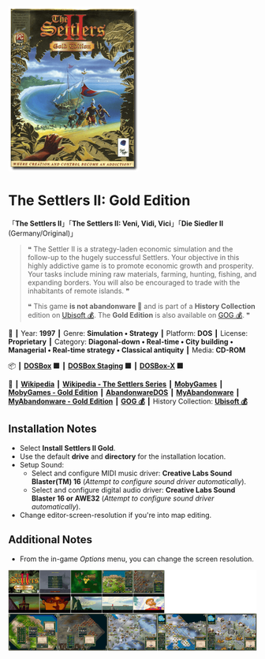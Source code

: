 ![](Thumbnail.png "application-thumbnail")

# The Settlers II: Gold Edition

「**The Settlers II**」「**The Settlers II: Veni, Vidi, Vici**」「**Die Siedler II** (Germany/Original)」

> ❝ The Settler II is a strategy-laden economic simulation and the follow-up to the hugely successful Settlers. Your objective in this highly addictive game is to promote economic growth and prosperity. Your tasks include mining raw materials, farming, hunting, fishing, and expanding borders. You will also be encouraged to trade with the inhabitants of remote islands. ❞
>
> ❝ This game **is not abandonware 🚫** and is part of a **History Collection** edition on [Ubisoft 💰](https://www.ubisoft.com/en-gb/game/the-settlers/history-collection). The **Gold Edition** is also available on [GOG 💰](https://www.gog.com/en/game/the_settlers_2_gold_edition). ❞
>

📌 ┃ Year: **1997** ┃ Genre: **Simulation • Strategy** ┃ Platform: **DOS** ┃ License: **Proprietary** ┃ Category: **Diagonal-down • Real-time • City building • Managerial • Real-time strategy • Classical antiquity** ┃ Media: **CD-ROM** 

📦 ┃ **[DOSBox](https://www.dosbox.com/) 🟩** ┃ **[DOSBox Staging](https://dosbox-staging.github.io/) 🟩** ┃ **[DOSBox-X](https://dosbox-x.com/) 🟩** 

📎 ┃ **[Wikipedia](https://en.wikipedia.org/wiki/The_Settlers_II)** ┃ **[Wikipedia - The Settlers Series](https://en.wikipedia.org/wiki/The_Settlers)** ┃ **[MobyGames](https://www.mobygames.com/game/598/the-settlers-ii-veni-vidi-vici/)** ┃ **[MobyGames - Gold Edition](https://www.mobygames.com/game/20461/the-settlers-ii-gold-edition/)** ┃ **[AbandonwareDOS](https://www.abandonwaredos.com/abandonware-game.php?abandonware=The+Settlers+II%3A+Veni%2C+Vidi%2C+Vici&gid=2435)** ┃ **[MyAbandonware](https://www.myabandonware.com/game/the-settlers-ii-veni-vidi-vici-3pv)** ┃ **[MyAbandonware - Gold Edition](https://www.myabandonware.com/game/the-settlers-ii-gold-edition-2ag)** ┃ **[GOG 💰](https://www.gog.com/en/game/the_settlers_2_gold_edition)** ┃ History Collection: **[Ubisoft 💰](https://www.ubisoft.com/en-gb/game/the-settlers/history-collection)** 

## Installation Notes
- Select **Install Settlers II Gold**.
- Use the default **drive** and **directory** for the installation location.
- Setup Sound:
  - Select and configure MIDI music driver: **Creative Labs Sound Blaster(TM) 16** (*Attempt to configure sound driver automatically*).
  - Select and configure digital audio driver: **Creative Labs Sound Blaster 16 or AWE32** (*Attempt to configure sound driver automatically*).
- Change editor-screen-resolution if you're into map editing.

## Additional Notes
- From the in-game *Options* menu, you can change the screen resolution.

![](Montage.png "The Settlers II: Gold Edition")

